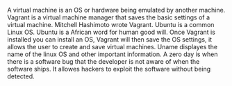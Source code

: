 A virtual machine is an OS or hardware being emulated by another machine.
Vagrant is a virtual machine manager that saves the basic settings of a virtual machine.
Mitchell Hashimoto wrote Vagrant.
Ubuntu is a common Linux OS.
Ubuntu is a African word for human good will.
Once Vagrant is installed you can install an OS,
     Vagrant will then save the OS settings, it 
     allows the user to create and save virtual machines.
Uname displayes the name of the linux OS and other important information.
A zero day is when there is a software bug that the developer is not aware of when the software
       ships. It allowes hackers to exploit the software without being detected.